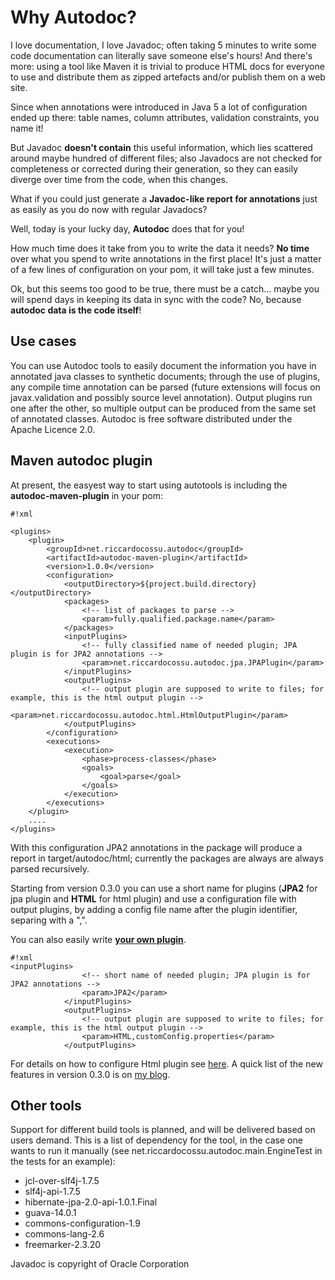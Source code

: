 # Why Autodoc?

I love documentation, I love Javadoc; often taking 5 minutes to write some code documentation can literally save someone else's hours! And there's more: using a tool like Maven it is trivial to produce HTML docs for everyone to use and distribute them as zipped artefacts and/or publish them on a web site.

Since when annotations were introduced in Java 5 a lot of configuration ended up there: table names, column attributes, validation constraints, you name it! 

But Javadoc **doesn't contain** this useful information, which lies scattered around maybe hundred of different files; also Javadocs are not checked for completeness or corrected during their generation, so they can easily diverge over time from the code, when this changes.

What if you could just generate a **Javadoc-like report for annotations** just as easily as you do now with regular Javadocs?

Well, today is your lucky day, **Autodoc** does that for you!

How much time does it take from you to write the data it needs? **No time** over what you spend to write annotations in the first place! It's just a matter of a few lines of configuration on your pom, it will take just a few minutes.

Ok, but this seems too good to be true, there must be a catch... maybe you will spend days in keeping its data in sync with the code? No, because **autodoc data is the code itself**!


## Use cases ##
You can use Autodoc tools to easily document the information you have in annotated java classes to synthetic documents; through the use of plugins, any compile time annotation can be parsed (future extensions will focus on javax.validation and possibly source level annotation).
Output plugins run one after the other, so multiple output can be produced from the same set of annotated classes.
Autodoc is free software distributed under the Apache Licence 2.0.

## Maven autodoc plugin ##

At present, the easyest way to start using autotools is including the **autodoc-maven-plugin** in your pom:


```
#!xml

<plugins>
	<plugin>
		<groupId>net.riccardocossu.autodoc</groupId>
		<artifactId>autodoc-maven-plugin</artifactId>
		<version>1.0.0</version>
		<configuration>
			<outputDirectory>${project.build.directory}</outputDirectory>
			<packages>
				<!-- list of packages to parse -->
				<param>fully.qualified.package.name</param>
			</packages>
			<inputPlugins>
				<!-- fully classified name of needed plugin; JPA plugin is for JPA2 annotations -->
				<param>net.riccardocossu.autodoc.jpa.JPAPlugin</param>
			</inputPlugins>
			<outputPlugins>
				<!-- output plugin are supposed to write to files; for example, this is the html output plugin -->
				<param>net.riccardocossu.autodoc.html.HtmlOutputPlugin</param>
			</outputPlugins>
		</configuration>
		<executions>
			<execution>
				<phase>process-classes</phase>
				<goals>
					<goal>parse</goal>
				</goals>
			</execution>
		</executions>
	</plugin>
	....
</plugins>
``` 

With this configuration JPA2 annotations in the package will produce a report in target/autodoc/html; currently the packages are always are always parsed recursively.

Starting from version 0.3.0 you can use a short name for plugins (**JPA2** for jpa plugin and **HTML** for html plugin) and use a configuration file with output plugins, by adding a config file name after the plugin identifier, separing with a ",".

You can also easily write **[your own plugin](https://github.com/riccardocossu/autodoc/wiki/Writing-a-plugin "Writing a plugin")**.
```
#!xml
<inputPlugins>
				<!-- short name of needed plugin; JPA plugin is for JPA2 annotations -->
				<param>JPA2</param>
			</inputPlugins>
			<outputPlugins>
				<!-- output plugin are supposed to write to files; for example, this is the html output plugin -->
				<param>HTML,customConfig.properties</param>
			</outputPlugins>

```
For details on how to configure Html plugin see [here](https://github.com/riccardocossu/autodoc/wiki/HtmlPlugin).
A quick list of the new features in version 0.3.0 is on [my blog](http://codealone.blogspot.com/2013/08/new-version-for-autodoc-big-news.html).

## Other tools ##
Support for different build tools is planned, and will be delivered based on users demand.
This is a list of dependency for the tool, in the case one wants to run it manually (see net.riccardocossu.autodoc.main.EngineTest in the tests for an example):

* jcl-over-slf4j-1.7.5
* slf4j-api-1.7.5
* hibernate-jpa-2.0-api-1.0.1.Final
* guava-14.0.1
* commons-configuration-1.9
* commons-lang-2.6
* freemarker-2.3.20


Javadoc is copyright of Oracle Corporation
